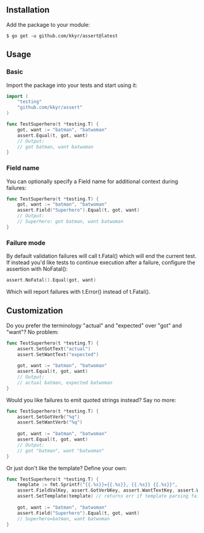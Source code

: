 ## Installation

Add the package to your module:

```shell
$ go get -u github.com/kkyr/assert@latest
```

## Usage

### Basic

Import the package into your tests and start using it:

```go
import (
	"testing"
    "github.com/kkyr/assert"
)

func TestSuperhero(t *testing.T) {
	got, want := "batman", "batwoman"
	assert.Equal(t, got, want)
	// Output: 
	// got batman, want batwoman
}
```

### Field name

You can optionally specify a Field name for additional context during failures:
	
```go
func TestSuperhero(t *testing.T) {
	got, want := "batman", "batwoman"
	assert.Field("Superhero").Equal(t, got, want)
	// Output: 
	// Superhero: got batman, want batwoman
}
```

### Failure mode

By default validation failures will call t.Fatal() which will end the current test. If instead you'd like tests to continue execution after a failure, configure the assertion with NoFatal():

```go
assert.NoFatal().Equal(got, want)
```

Which will report failures with t.Error() instead of t.Fatal().

## Customization

Do you prefer the terminology "actual" and "expected" over "got" and "want"? No problem:

```go
func TestSuperhero(t *testing.T) {
    assert.SetGotText("actual")
    assert.SetWantText("expected")
    
    got, want := "batman", "batwoman"
    assert.Equal(t, got, want)
    // Output: 
    // actual batman, expected batwoman
}
```

Would you like failures to emit quoted strings instead? Say no more:

```go
func TestSuperhero(t *testing.T) {
    assert.SetGotVerb("%q")
    assert.SetWantVerb("%q")
    
    got, want := "batman", "batwoman"
    assert.Equal(t, got, want)
    // Output: 
    // got "batman", want "batwoman"
}
```

Or just don't like the template? Define your own:

```go
func TestSuperhero(t *testing.T) {
    template := fmt.Sprintf("{{.%s}}={{.%s}}, {{.%s}} {{.%s}}",
    assert.FieldValKey, assert.GotVerbKey, assert.WantTextKey, assert.WantVerbKey)
    assert.SetTemplate(template) // returns err if template parsing fails
    
    got, want := "batman", "batwoman"
    assert.Field("Superhero").Equal(t, got, want)
	// Superhero=batman, want batwoman
}
```